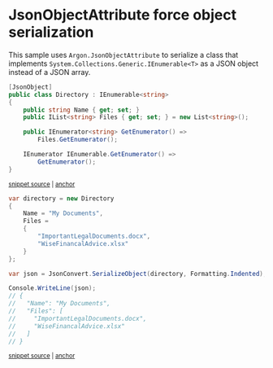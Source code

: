# JsonObjectAttribute force object serialization

This sample uses `Argon.JsonObjectAttribute` to serialize a class that implements `System.Collections.Generic.IEnumerable<T>` as a JSON object instead of a JSON array.

<!-- snippet: JsonObjectAttributeOverrideIEnumerableTypes -->
<a id='snippet-JsonObjectAttributeOverrideIEnumerableTypes'></a>
```cs
[JsonObject]
public class Directory : IEnumerable<string>
{
    public string Name { get; set; }
    public IList<string> Files { get; set; } = new List<string>();

    public IEnumerator<string> GetEnumerator() =>
        Files.GetEnumerator();

    IEnumerator IEnumerable.GetEnumerator() =>
        GetEnumerator();
}
```
<sup><a href='/src/ArgonTests/Documentation/Samples/Serializer/JsonObjectAttributeOverrideIEnumerable.cs#L7-L22' title='Snippet source file'>snippet source</a> | <a href='#snippet-JsonObjectAttributeOverrideIEnumerableTypes' title='Start of snippet'>anchor</a></sup>
<!-- endSnippet -->

<!-- snippet: JsonObjectAttributeOverrideIEnumerableUsage -->
<a id='snippet-JsonObjectAttributeOverrideIEnumerableUsage'></a>
```cs
var directory = new Directory
{
    Name = "My Documents",
    Files =
    {
        "ImportantLegalDocuments.docx",
        "WiseFinancalAdvice.xlsx"
    }
};

var json = JsonConvert.SerializeObject(directory, Formatting.Indented);

Console.WriteLine(json);
// {
//   "Name": "My Documents",
//   "Files": [
//     "ImportantLegalDocuments.docx",
//     "WiseFinancalAdvice.xlsx"
//   ]
// }
```
<sup><a href='/src/ArgonTests/Documentation/Samples/Serializer/JsonObjectAttributeOverrideIEnumerable.cs#L27-L50' title='Snippet source file'>snippet source</a> | <a href='#snippet-JsonObjectAttributeOverrideIEnumerableUsage' title='Start of snippet'>anchor</a></sup>
<!-- endSnippet -->
